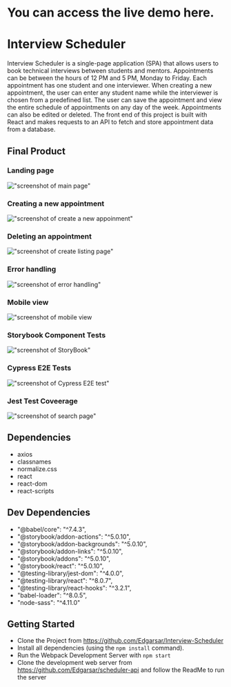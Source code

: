 # You can access the live demo here.

# Interview Scheduler

Interview Scheduler is a single-page application (SPA) that allows users to book technical interviews between students and mentors. Appointments can be between the hours of 12 PM and 5 PM, Monday to Friday. Each appointment has one student and one interviewer. When creating a new appointment, the user can enter any student name while the interviewer is chosen from a predefined list. The user can save the appointment and view the entire schedule of appointments on any day of the week. Appointments can also be edited or deleted. The front end of this project is built with React and makes requests to an API to fetch and store appointment data from a database.


## Final Product

### Landing page

!["screenshot of main page"](https://github.com/Edgarsar/Interview-Scheduler/blob/master/docs/main_page.png?raw=true)

### Creating a new appointment

!["screenshot of create a new appoinment"](https://github.com/Edgarsar/Interview-Scheduler/blob/master/docs/appoinment-book.png?raw=true)

### Deleting an appointment

!["screenshot of create listing page"](https://github.com/Edgarsar/Interview-Scheduler/blob/master/docs/appoinment_delete.png?raw=true)

### Error handling

!["screenshot of error handling"](https://github.com/Edgarsar/Interview-Scheduler/blob/master/docs/error-handling.png?raw=true)

### Mobile view

!["screenshot of mobile view](https://github.com/Edgarsar/Interview-Scheduler/blob/master/docs/mobile-view.png?raw=true)

### Storybook Component Tests

!["screenshot of StoryBook"](https://github.com/Edgarsar/Interview-Scheduler/blob/master/docs/storybook.png?raw=true)

### Cypress E2E Tests

!["screenshot of Cypress E2E test"](https://github.com/Edgarsar/Interview-Scheduler/blob/master/docs/cypress-e2e-test.png?raw=true)

### Jest Test Coveerage

!["screenshot of search page"](https://github.com/Edgarsar/Interview-Scheduler/blob/master/docs/coverage-jest.png?raw=true)


## Dependencies

- axios
- classnames
- normalize.css
- react
- react-dom
- react-scripts


## Dev Dependencies

  - "@babel/core": "^7.4.3",
  - "@storybook/addon-actions": "^5.0.10",
  - "@storybook/addon-backgrounds": "^5.0.10",
  - "@storybook/addon-links": "^5.0.10",
  - "@storybook/addons": "^5.0.10",
  - "@storybook/react": "^5.0.10",
  - "@testing-library/jest-dom": "^4.0.0",
  - "@testing-library/react": "^8.0.7",
  - "@testing-library/react-hooks": "^3.2.1",
  - "babel-loader": "^8.0.5",
  - "node-sass": "^4.11.0"



## Getting Started
- Clone the Project from <https://github.com/Edgarsar/Interview-Scheduler>
- Install all dependencies (using the `npm install` command).
- Run the Webpack Development Server with `npm start`
- Clone the development web server from <https://github.com/Edgarsar/scheduler-api> and follow the ReadMe to run the server
